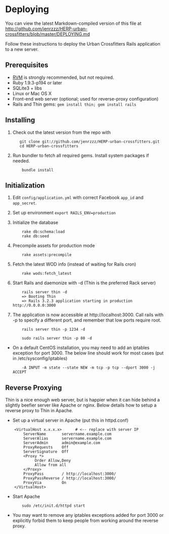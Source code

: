 ﻿# Deploying #
You can view the latest Markdown-compiled version of this file at
http://github.com/jenrzzz/HERP-urban-crossfitters/blob/master/DEPLOYING.md

Follow these instructions to deploy the Urban Crossfitters Rails application to a new server.

## Prerequisites ##

- [RVM](http://beginrescueend.com) is strongly recommended, but not required.
- Ruby 1.9.3-p194 or later
- SQLite3 + libs
- Linux or Mac OS X
- Front-end web server (optional; used for reverse-proxy configuration)
- Rails and Thin gems:
  ```gem install thin; gem install rails```

## Installing ##

1. Check out the latest version from the repo with 
    ```
       git clone git://github.com/jenrzzz/HERP-urban-crossfitters.git
       cd HERP-urban-crossfitters
    ```

2. Run bundler to fetch all required gems. Install system packages if needed.
    ```
        bundle install
    ```

## Initialization ##
1. Edit ```config/application.yml``` with correct Facebook ```app_id``` and ```app_secret```.

2. Set up environment
    ```export RAILS_ENV=production```

3. Initialize the database
    ``` 
        rake db:schema:load
        rake db:seed
    ```

4. Precompile assets for production mode
    ```
        rake assets:precompile
    ```

5. Fetch the latest WOD info (instead of waiting for Rails cron)
    ```
        rake wods:fetch_latest
    ```

6. Start Rails and daemonize with -d (Thin is the preferred Rack server)
    ```
        rails server thin -d
        => Booting Thin
        => Rails 3.2.3 application starting in production http://0.0.0.0:3000
    ```

7. The application is now accessible at http://localhost:3000. Call rails with -p
   to specify a different port, and remember that low ports require root.
    ```
        rails server thin -p 1234 -d
    ```
    ```
        sudo rails server thin -p 80 -d
    ```

- On a default CentOS installation, you may need to add an iptables exception for port 3000. The below line should work for most cases (put in /etc/sysconfig/iptables)
    ```
        -A INPUT -m state --state NEW -m tcp -p tcp --dport 3000 -j ACCEPT
    ```

## Reverse Proxying ##

Thin is a nice enough web server, but is happier when it can hide behind a slightly beefier server like Apache or nginx. Below details how to setup a reverse proxy to Thin in Apache.

- Set up a virtual server in Apache (put this in httpd.conf)

```
    <VirtualHost x.x.x.x>      # <-- replace with server IP
        ServerName       servername.example.com
        ServerAlias      servername.example.com
        ServerAdmin      admin@example.com
        ProxyRequests    Off
        ServerSignature  Off
        <Proxy *>
             Order Allow,Deny
             Allow from all
        </Proxy>
        ProxyPass        / http://localhost:3000/
        ProxyPassReverse / http://localhost:3000/
        ProxyVia         On
    </VirtualHost>
```

- Start Apache
    ```
        sudo /etc/init.d/httpd start
    ```

- You may want to remove any iptables exceptions added for port 3000 or explicitly forbid them to keep people from working around the reverse proxy.

